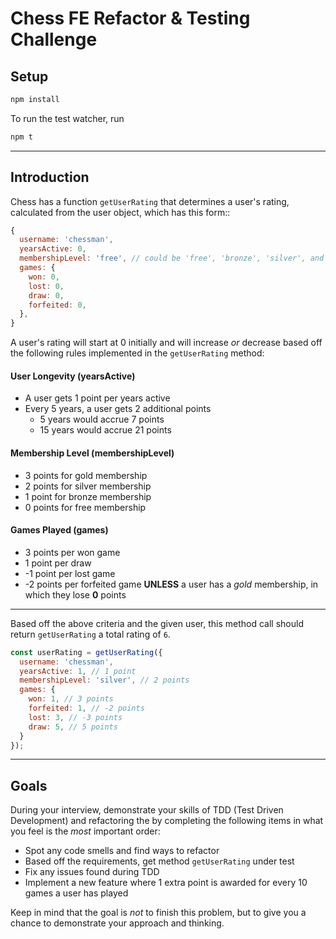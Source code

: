 # Chess FE Refactor & Testing Challenge

## Setup 

```bash
npm install
```

To run the test watcher, run

```bash
npm t
``` 

--- 

## Introduction

Chess has a function `getUserRating` that determines a user's rating, calculated from the user object, which has this form::

```js
{
  username: 'chessman',
  yearsActive: 0,
  membershipLevel: 'free', // could be 'free', 'bronze', 'silver', and 'gold'
  games: {
    won: 0,
    lost: 0,
    draw: 0,
    forfeited: 0,
  },
}
```

A user's rating will start at 0 initially and will increase _or_ decrease based off the following rules implemented in the `getUserRating` method:

#### User Longevity (yearsActive)
- A user gets 1 point per years active
- Every 5 years, a user gets 2 additional points
  - 5 years would accrue 7 points
  - 15 years would accrue 21 points

#### Membership Level (membershipLevel)
- 3 points for gold membership
- 2 points for silver membership
- 1 point for bronze membership
- 0 points for free membership

#### Games Played (games)
- 3 points per won game
- 1 point per draw
- -1 point per lost game
- -2 points per forfeited game **UNLESS** a user has a _gold_ membership, in which they lose **0** points

--- 

Based off the above criteria and the given user, this method call should return `getUserRating` a total rating of `6`.

```js
const userRating = getUserRating({
  username: 'chessman',
  yearsActive: 1, // 1 point
  membershipLevel: 'silver', // 2 points
  games: {
    won: 1, // 3 points
    forfeited: 1, // -2 points
    lost: 3, // -3 points
    draw: 5, // 5 points
  }
});
```

---

## Goals 

During your interview, demonstrate your skills of TDD (Test Driven Development) and refactoring the by completing the following items in what you feel is the _most_ important order:

- Spot any code smells and find ways to refactor
- Based off the requirements, get method `getUserRating` under test
- Fix any issues found during TDD
- Implement a new feature where 1 extra point is awarded for every 10 games a user has played

Keep in mind that the goal is _not_ to finish this problem, but to give you a chance to demonstrate your approach and thinking.
